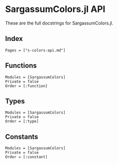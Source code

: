 # SargassumColors.jl API

These are the full docstrings for SargassumColors.jl.

## Index
```@index
Pages = ["s-colors-api.md"]
```

## Functions
```@autodocs
Modules = [SargassumColors]
Private = false
Order = [:function]
``` 

## Types
```@autodocs
Modules = [SargassumColors]
Private = false
Order = [:type]
``` 

## Constants
```@autodocs
Modules = [SargassumColors]
Private = false
Order = [:constant]
``` 